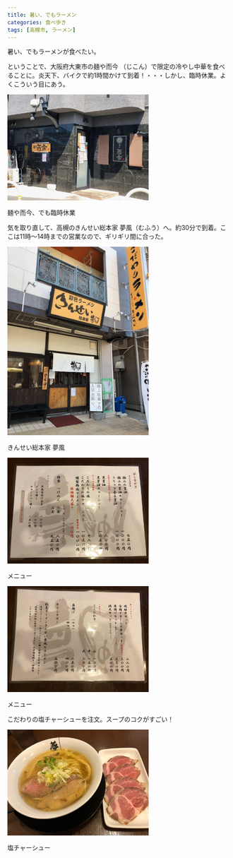 ```yaml
---
title: 暑い、でもラーメン
categories: 食べ歩き
tags: [高槻市, ラーメン]
---
```

暑い、でもラーメンが食べたい。

ということで、大阪府大東市の麺や而今 （じこん）で限定の冷やし中華を食べることに。炎天下、バイクで約1時間かけて到着！・・・しかし、臨時休業。よくこういう目にあう。

<div class="post-img">
<a href="/assets/images/20180826a/IMG_0738.jpeg">
<img src="/assets/images/20180826a/IMG_0738.jpeg" width="320px">
</a>
<p>麺や而今、でも臨時休業</p>
</div>

気を取り直して、高槻のきんせい総本家 夢風（むふう）へ。約30分で到着。ここは11時〜14時までの営業なので、ギリギリ間に合った。

<div class="post-img">
<a href="/assets/images/20180826a/IMG_0739.jpeg">
<img src="/assets/images/20180826a/IMG_0739.jpeg" width="320px">
</a>
<p>きんせい総本家 夢風</p>
</div>

<div class="post-img">
<a href="/assets/images/20180826a/IMG_0742.jpeg">
<img src="/assets/images/20180826a/IMG_0742.jpeg" width="320px">
</a>
<p>メニュー</p>
</div>

<div class="post-img">
<a href="/assets/images/20180826a/IMG_0743.jpeg">
<img src="/assets/images/20180826a/IMG_0743.jpeg" width="320px">
</a>
<p>メニュー</p>
</div>

こだわりの塩チャーシューを注文。スープのコクがすごい！

<div class="post-img">
<a href="/assets/images/20180826a/IMG_0740.jpeg">
<img src="/assets/images/20180826a/IMG_0740.jpeg" width="320px">
</a>
<p>塩チャーシュー</p>
</div>
